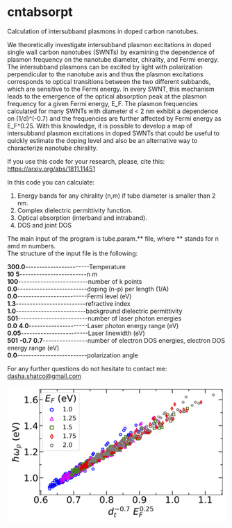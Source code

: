 # cntabsorpt
Calculation of intersubband plasmons in doped carbon nanotubes.

We theoretically investigate intersubband plasmon excitations in doped single wall carbon 
nanotubes (SWNTs) by examining the dependence of plasmon frequency on the nanotube diameter, 
chirality, and Fermi energy. The intersubband plasmons can be excited by light with polarization 
perpendicular to the nanotube axis and thus the plasmon excitations corresponds to optical 
transitions between the two different subbands, which are sensitive to the Fermi energy. 
In every SWNT, this mechanism leads to the emergence of the optical absorption peak at the 
plasmon frequency for a given Fermi energy, E_F. The plasmon frequencies calculated for many 
SWNTs with diameter d < 2 nm exhibit a dependence on (1/d)^(-0.7) and the frequencies are further 
affected by Fermi energy as E_F^0.25. With this knowledge, it is possible to develop a map of 
intersubband plasmon excitations in doped SWNTs that could be useful to quickly estimate the 
doping level and also be an alternative way to characterize nanotube chirality.

If you use this code for your research, please, cite this:
https://arxiv.org/abs/1811.11451

In this code you can calculate:
1. Energy bands for any chirality (n,m) if tube diameter is smaller than 2 nm.
2. Complex dielectric permittivity function.
3. Optical absorption (interband and intraband).
4. DOS and joint DOS

The main input of the program is tube.param.** file, where ** stands for n amd m numbers.\
The structure of the input file is the following:

**300.0**-----------------------Temperature\
**10** **5**------------------------n m\
**100**-------------------------number of k points\
**0.0**-------------------------doping (n-p) per length (1/A)\
**0.0**-------------------------Fermi level (eV)\
**1.3**-------------------------refractive index\
**1.0**-------------------------background dielectric permittivity\
**501**-------------------------number of laser photon energies\
**0.0** **4.0**---------------------Laser photon energy range (eV)\
**0.05**------------------------Laser linewidth (eV)\
**501**  **-0.7**  **0.7**----------------number of electron DOS energies, electron DOS energy range (eV)\
**0.0**-------------------------polarization angle


For any further questions do not hesitate to contact me: dasha.shatco@gmail.com

![](fitting_e_d.png)

